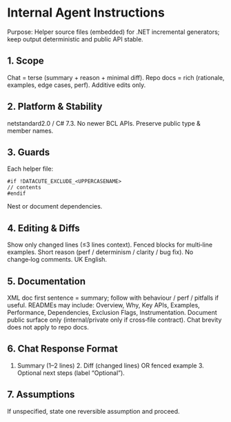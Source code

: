 # Internal Agent Instructions

Purpose: Helper source files (embedded) for .NET incremental generators; keep output deterministic and public API stable.

## 1. Scope
Chat = terse (summary + reason + minimal diff). Repo docs = rich (rationale, examples, edge cases, perf). Additive edits only.

## 2. Platform & Stability
netstandard2.0 / C# 7.3. No newer BCL APIs. Preserve public type & member names.

## 3. Guards
Each helper file:
```
#if !DATACUTE_EXCLUDE_<UPPERCASENAME>
// contents
#endif
```
Nest or document dependencies.

## 4. Editing & Diffs
Show only changed lines (≤3 lines context). Fenced blocks for multi‑line examples. Short reason (perf / determinism / clarity / bug fix). No change‑log comments. UK English.

## 5. Documentation
XML doc first sentence = summary; follow with behaviour / perf / pitfalls if useful. READMEs may include: Overview, Why, Key APIs, Examples, Performance, Dependencies, Exclusion Flags, Instrumentation. Document public surface only (internal/private only if cross‑file contract). Chat brevity does not apply to repo docs.

## 6. Chat Response Format
1. Summary (1–2 lines)  2. Diff (changed lines) OR fenced example  3. Optional next steps (label “Optional”).

## 7. Assumptions
If unspecified, state one reversible assumption and proceed.
